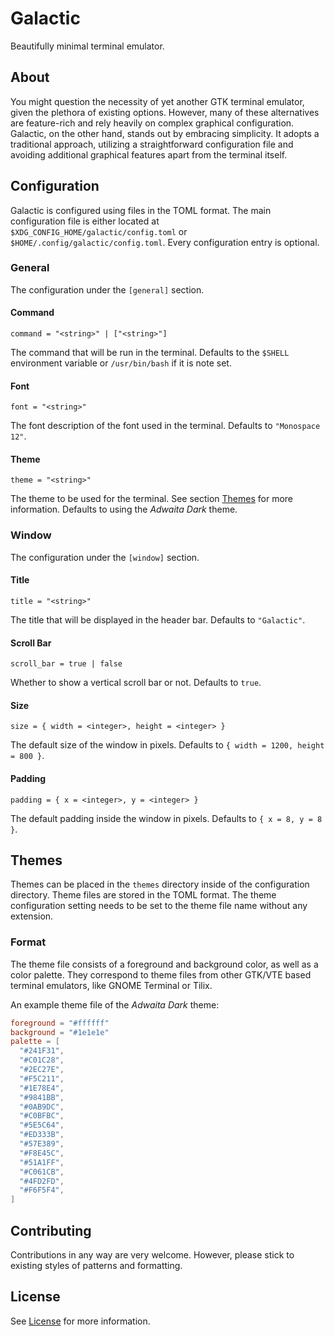 # Galactic

Beautifully minimal terminal emulator.

## About

You might question the necessity of yet another GTK terminal emulator, given the
plethora of existing options. However, many of these alternatives are
feature-rich and rely heavily on complex graphical configuration. Galactic, on
the other hand, stands out by embracing simplicity. It adopts a traditional
approach, utilizing a straightforward configuration file and avoiding additional
graphical features apart from the terminal itself.

## Configuration

Galactic is configured using files in the TOML format. The main configuration
file is either located at `$XDG_CONFIG_HOME/galactic/config.toml` or
`$HOME/.config/galactic/config.toml`. Every configuration entry is optional.

### General

The configuration under the `[general]` section.

#### Command

```
command = "<string>" | ["<string>"]
```

The command that will be run in the terminal. Defaults to the `$SHELL`
environment variable or `/usr/bin/bash` if it is note set.

#### Font

```
font = "<string>"
```

The font description of the font used in the terminal. Defaults to
`"Monospace 12"`.

#### Theme

```
theme = "<string>"
```

The theme to be used for the terminal. See section [Themes](#themes) for more
information. Defaults to using the _Adwaita Dark_ theme.

### Window

The configuration under the `[window]` section.

#### Title

```
title = "<string>"
```

The title that will be displayed in the header bar. Defaults to `"Galactic"`.

#### Scroll Bar

```
scroll_bar = true | false
```

Whether to show a vertical scroll bar or not. Defaults to `true`.

#### Size

```
size = { width = <integer>, height = <integer> }
```

The default size of the window in pixels. Defaults to
`{ width = 1200, height = 800 }`.

#### Padding

```
padding = { x = <integer>, y = <integer> }
```

The default padding inside the window in pixels. Defaults to `{ x = 8, y = 8 }`.

## Themes

Themes can be placed in the `themes` directory inside of the configuration
directory. Theme files are stored in the TOML format. The theme configuration
setting needs to be set to the theme file name without any extension.

### Format

The theme file consists of a foreground and background color, as well as a color
palette. They correspond to theme files from other GTK/VTE based terminal
emulators, like GNOME Terminal or Tilix.

An example theme file of the _Adwaita Dark_ theme:

```toml
foreground = "#ffffff"
background = "#1e1e1e"
palette = [
  "#241F31",
  "#C01C28",
  "#2EC27E",
  "#F5C211",
  "#1E78E4",
  "#9841BB",
  "#0AB9DC",
  "#C0BFBC",
  "#5E5C64",
  "#ED333B",
  "#57E389",
  "#F8E45C",
  "#51A1FF",
  "#C061CB",
  "#4FD2FD",
  "#F6F5F4",
]
```

## Contributing

Contributions in any way are very welcome. However, please stick to existing
styles of patterns and formatting.

## License

See [License](license.md) for more information.
